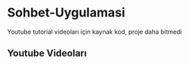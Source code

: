 # Sohbet-Uygulamasi
Youtube tutorial videoları için kaynak kod, proje daha bitmedi

## Youtube Videoları
<a href="https://www.youtube.com/playlist?list=PL-KUtxBqAG9T4fXByjWg2Gi6tesVa81w3" target="_blank">
